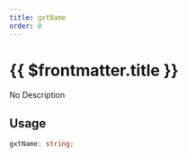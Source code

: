 ```yaml
---
title: gxtName
order: 0
---
```


# {{ $frontmatter.title }}

No Description

## Usage

```ts
gxtName: string;
```
